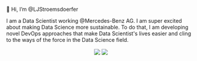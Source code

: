 👋 Hi, I’m @LJStroemsdoerfer

I am a Data Scientist working @Mercedes-Benz AG. I am super excited about making Data Science more sustainable. To do that, I am developing novel DevOps approaches that make Data Scientist's lives easier and cling to the ways of the force in the Data Science field.

<p align="center">
 
<img align="center" src="https://github-readme-stats.vercel.app/api/top-langs/?username=LJStroemsdoerfer&layout=compact&card_width=250&langs_count=6&theme=radical">

<a href="https://github.com/LJStroemsdoerfer/productionize">
  <!-- Change the `github-readme-stats.anuraghazra1.vercel.app` to `github-readme-stats.vercel.app`  -->
  <img align="center" src="https://github-readme-stats.anuraghazra1.vercel.app/api/pin/?username=LJStroemsdoerfer&repo=productionize&theme=radical" />
</a>    
</p>
